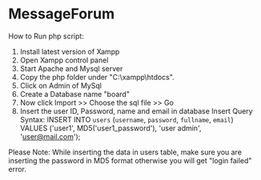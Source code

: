 # MessageForum

How to Run php script:

1. Install latest version of Xampp 
2. Open Xampp control panel
3. Start Apache and Mysql server
4. Copy the php folder under "C:\xampp\htdocs".
5. Click on Admin of MySql
6. Create a Database name "board"
7. Now click Import >> Choose the sql file >> Go
8. Insert the user ID, Password, name and email in database
    Insert Query Syntax: INSERT INTO `users` (`username`, `password`, `fullname`, `email`) VALUES ('user1', MD5('user1_password'), 'user admin', 'user@mail.com');

Please Note: While inserting the data in users table, make sure you are inserting the password in MD5 format otherwise you will get "login failed" error.
